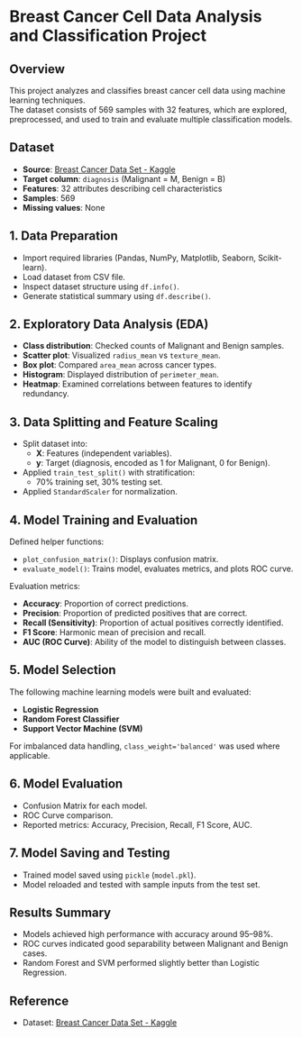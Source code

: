 # Breast Cancer Cell Data Analysis and Classification Project

## Overview
This project analyzes and classifies breast cancer cell data using machine learning techniques.  
The dataset consists of 569 samples with 32 features, which are explored, preprocessed, and used to train and evaluate multiple classification models.

## Dataset
- **Source**: [Breast Cancer Data Set - Kaggle](https://www.kaggle.com/datasets/erdemtaha/cancer-data)
- **Target column**: `diagnosis` (Malignant = M, Benign = B)
- **Features**: 32 attributes describing cell characteristics
- **Samples**: 569
- **Missing values**: None

## 1. Data Preparation
- Import required libraries (Pandas, NumPy, Matplotlib, Seaborn, Scikit-learn).
- Load dataset from CSV file.
- Inspect dataset structure using `df.info()`.
- Generate statistical summary using `df.describe()`.

## 2. Exploratory Data Analysis (EDA)
- **Class distribution**: Checked counts of Malignant and Benign samples.
- **Scatter plot**: Visualized `radius_mean` vs `texture_mean`.
- **Box plot**: Compared `area_mean` across cancer types.
- **Histogram**: Displayed distribution of `perimeter_mean`.
- **Heatmap**: Examined correlations between features to identify redundancy.

## 3. Data Splitting and Feature Scaling
- Split dataset into:
  - **X**: Features (independent variables).
  - **y**: Target (diagnosis, encoded as 1 for Malignant, 0 for Benign).
- Applied `train_test_split()` with stratification:
  - 70% training set, 30% testing set.
- Applied `StandardScaler` for normalization.

## 4. Model Training and Evaluation
Defined helper functions:
- `plot_confusion_matrix()`: Displays confusion matrix.
- `evaluate_model()`: Trains model, evaluates metrics, and plots ROC curve.

Evaluation metrics:
- **Accuracy**: Proportion of correct predictions.
- **Precision**: Proportion of predicted positives that are correct.
- **Recall (Sensitivity)**: Proportion of actual positives correctly identified.
- **F1 Score**: Harmonic mean of precision and recall.
- **AUC (ROC Curve)**: Ability of the model to distinguish between classes.

## 5. Model Selection
The following machine learning models were built and evaluated:
- **Logistic Regression**
- **Random Forest Classifier**
- **Support Vector Machine (SVM)**

For imbalanced data handling, `class_weight='balanced'` was used where applicable.

## 6. Model Evaluation
- Confusion Matrix for each model.
- ROC Curve comparison.
- Reported metrics: Accuracy, Precision, Recall, F1 Score, AUC.

## 7. Model Saving and Testing
- Trained model saved using `pickle` (`model.pkl`).
- Model reloaded and tested with sample inputs from the test set.

## Results Summary
- Models achieved high performance with accuracy around 95–98%.
- ROC curves indicated good separability between Malignant and Benign cases.
- Random Forest and SVM performed slightly better than Logistic Regression.

## Reference
- Dataset: [Breast Cancer Data Set - Kaggle](https://www.kaggle.com/datasets/erdemtaha/cancer-data)

